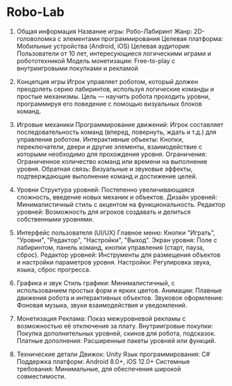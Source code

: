 # Robo-Lab
1. Общая информация
Название игры: Робо-Лабиринт
Жанр: 2D-головоломка с элементами программирования
Целевая платформа: Мобильные устройства (Android, iOS)
Целевая аудитория: Пользователи от 10 лет, интересующиеся логическими играми и робототехникой
Модель монетизации: Free-to-play с внутриигровыми покупками и рекламой

2. Концепция игры
Игрок управляет роботом, который должен преодолеть серию лабиринтов, используя логические команды и простые механизмы. Цель — научить робота проходить уровни, программируя его поведение с помощью визуальных блоков команд.

3. Игровые механики
Программирование движений: Игрок составляет последовательность команд (вперед, повернуть, ждать и т.д.) для управления роботом.
Интерактивные объекты: Кнопки, переключатели, двери и другие элементы, взаимодействие с которыми необходимо для прохождения уровня.
Ограничения: Ограниченное количество команд или времени на выполнение уровня.
Обратная связь: Визуальные и звуковые эффекты, подтверждающие выполнение команд и достижение целей.

4. Уровни
Структура уровней: Постепенно увеличивающаяся сложность, введение новых механик и объектов.
Дизайн уровней: Минималистичный стиль с акцентом на функциональность.
Редактор уровней: Возможность для игроков создавать и делиться собственными уровнями.

5. Интерфейс пользователя (UI/UX)
Главное меню: Кнопки "Играть", "Уровни", "Редактор", "Настройки", "Выход".
Экран уровня: Поле с лабиринтом, панель команд, кнопки управления (старт, пауза, сброс).
Редактор уровней: Инструменты для размещения объектов и настройки параметров уровня.
Настройки: Регулировка звука, языка, сброс прогресса.

6. Графика и звук
Стиль графики: Минималистичный, с использованием простых форм и ярких цветов.
Анимации: Плавные движения робота и интерактивных объектов.
Звуковое оформление: Фоновая музыка, звуки взаимодействия и уведомлений.

7. Монетизация
Реклама: Показ межуровневой рекламы с возможностью её отключения за плату.
Внутриигровые покупки: Покупка дополнительных уровней, скинов для робота, подсказок.
Платные дополнения: Расширенные пакеты уровней или функций.

8. Технические детали
Движок: Unity
Язык программирования: C#
Поддержка платформ: Android 8.0+, iOS 12.0+
Системные требования: Минимальные, для обеспечения широкой совместимости.
